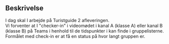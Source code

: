 ## Beskrivelse
I dag skal I arbejde på Turistguide 2 afleveringen.  
Vi forventer at I "checker-in" i videomødet i kanal A (klasse A) eller kanal B (klasse B) på Teams i henhold til de tidspunkter i kan finde i gruppelisterne.  
Formålet med check-in er at få en status på hvor langt gruppen er.

